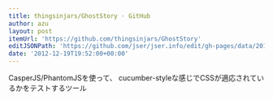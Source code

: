 ```yaml
---
title: thingsinjars/GhostStory · GitHub
author: azu
layout: post
itemUrl: 'https://github.com/thingsinjars/GhostStory'
editJSONPath: 'https://github.com/jser/jser.info/edit/gh-pages/data/2012/12/index.json'
date: '2012-12-19T19:52:00+00:00'
---
```

CasperJS/PhantomJSを使って、 cucumber-styleな感じでCSSが適応されているかをテストするツール
